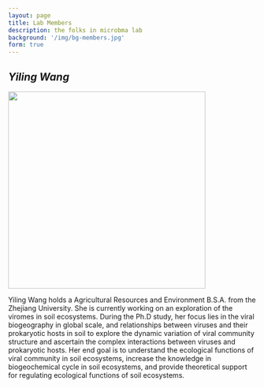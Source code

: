 ```yaml
---
layout: page
title: Lab Members
description: the folks in microbma lab
background: '/img/bg-members.jpg'
form: true
---
```


## *Yiling Wang* 

<img src="members/wyy.jpg" height="400" width="400" align="center">

Yiling Wang holds a Agricultural Resources and Environment B.S.A. from the Zhejiang University. She is currently working on an exploration of the viromes in soil ecosystems. During the Ph.D study, her focus lies in the viral biogeography in global scale, and relationships between viruses and their prokaryotic hosts in soil to explore the dynamic variation of viral community structure and ascertain the complex interactions between viruses and prokaryotic hosts. Her end goal is to understand the ecological functions of viral community in soil ecosystems, increase the knowledge in biogeochemical cycle in soil ecosystems, and provide theoretical support for regulating ecological functions of soil ecosystems.
